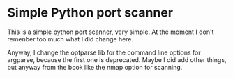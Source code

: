Simple Python port scanner
=========================

This is a simple python port scanner, very simple.
At the moment I don't remenber too much what I did
change here.

Anyway, I change the optparse lib for the command line
options for argparse, because the first one is deprecated.
Maybe I did add other things, but anyway from the book
like the nmap option for scanning.

